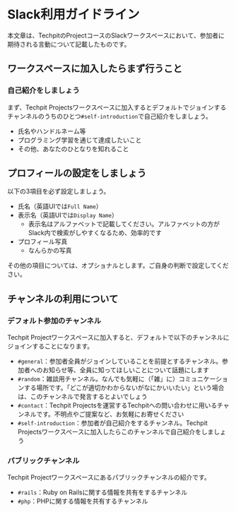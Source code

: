 # Slack利用ガイドライン
本文章は、TechpitのProjectコースのSlackワークスペースにおいて、参加者に期待される言動について記載したものです。


## ワークスペースに加入したらまず行うこと

### 自己紹介をしましょう
まず、Techpit Projectsワークスペースに加入するとデフォルトでジョインするチャンネルのうちのひとつ`#self-introduction`で自己紹介をしましょう。

- 氏名やハンドルネーム等
- プログラミング学習を通じて達成したいこと
- その他、あなたのひとなりを知れること


## プロフィールの設定をしましょう
以下の3項目を必ず設定しましょう。

- 氏名（英語UIでは`Full Name`）
- 表示名（英語UIでは`Display Name`）
  - 表示名はアルファベットで記載してください。アルファベットの方がSlack内で検索がしやすくなるため、効率的です
- プロフィール写真
  - なんらかの写真

その他の項目については、オプショナルとします。ご自身の判断で設定してください。


## チャンネルの利用について

### デフォルト参加のチャンネル
Techpit Projectワークスペースに加入すると、デフォルトで以下のチャンネルにジョインすることになります。

- `#general`：参加者全員がジョインしていることを前提とするチャンネル。参加者へのお知らせ等、全員に知ってほしいことについて話題にします
- `#random`：雑談用チャンネル。なんでも気軽に（「雑」に）コミュニケーションする場所です。「どこが適切かわからないがなにかいいたい」という場合は、このチャンネルで発言するとよいでしょう
- `#contact`：Techpit Projectsを運営するTechpitへの問い合わせに用いるチャンネルです。不明点やご提案など、お気軽にお寄せください
- `#self-introduction`：参加者が自己紹介をするチャンネル。Techpit Projectsワークスペースに加入したらこのチャンネルで自己紹介をしましょう

### パブリックチャンネル
Techpit Projectワークスペースにあるパブリックチャンネルの紹介です。

- `#rails`：Ruby on Railsに関する情報を共有をするチャンネル
- `#php`：PHPに関する情報を共有するチャンネル
